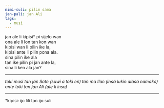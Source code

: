 ```yaml
---
nimi-suli: pilin sama
jan-pali: jan Ali
tags:
  - musi
---
```

jan ale li kipisi* pi sijelo wan  
ona ale li lon tan kon wan  
kipisi wan li pilin ike la,  
kipisi ante li pilin pona ala.  
sina pilin ike ala  
tan ike pilin pi jan ante la,  
sina li ken ala jan?  

---

*toki musi tan jan Sate (suwi a toki en) tan ma Ilan (insa lukin alasa namako)*  
*ante toki tan jan Ali (ale li insa)*  

---

*kipisi: ijo lili tan ijo suli
